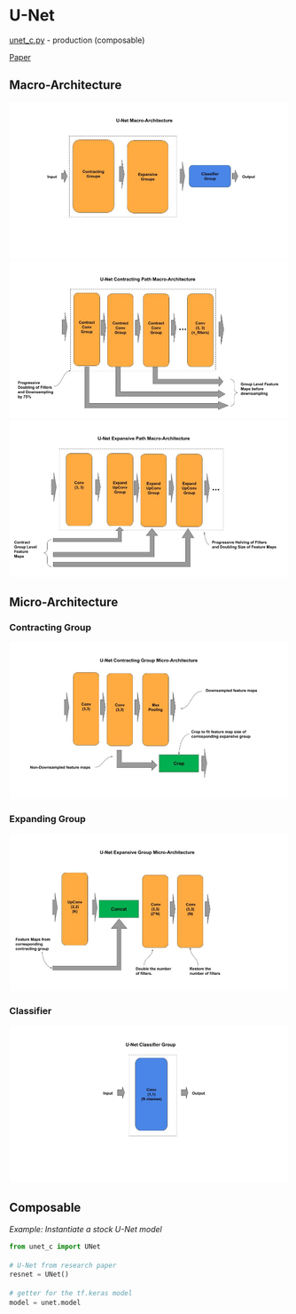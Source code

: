 
# U-Net

[unet_c.py](unet_c.py) - production (composable)

[Paper](https://arxiv.org/pdf/1505.04597.pdf)

## Macro-Architecture

<img src='macro.jpg'>

<img src='contract-macro.jpg'>

<img src='expand-macro.jpg'>

## Micro-Architecture

### Contracting Group

<img src='contract-block.jpg'>

### Expanding Group

<img src='expand-block.jpg'>

### Classifier

<img src="classifier.jpg">

## Composable

*Example: Instantiate a stock U-Net model*

```python
from unet_c import UNet

# U-Net from research paper
resnet = UNet()

# getter for the tf.keras model
model = unet.model
```
